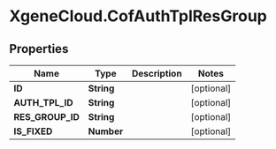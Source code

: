 # XgeneCloud.CofAuthTplResGroup

## Properties
Name | Type | Description | Notes
------------ | ------------- | ------------- | -------------
**ID** | **String** |  | [optional] 
**AUTH_TPL_ID** | **String** |  | [optional] 
**RES_GROUP_ID** | **String** |  | [optional] 
**IS_FIXED** | **Number** |  | [optional] 


